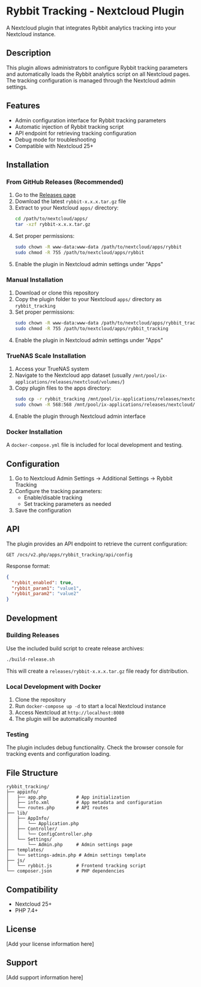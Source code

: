 # Rybbit Tracking - Nextcloud Plugin

A Nextcloud plugin that integrates Rybbit analytics tracking into your Nextcloud instance.

## Description

This plugin allows administrators to configure Rybbit tracking parameters and automatically loads the Rybbit analytics script on all Nextcloud pages. The tracking configuration is managed through the Nextcloud admin settings.

## Features

- Admin configuration interface for Rybbit tracking parameters
- Automatic injection of Rybbit tracking script
- API endpoint for retrieving tracking configuration
- Debug mode for troubleshooting
- Compatible with Nextcloud 25+ 

## Installation

### From GitHub Releases (Recommended)

1. Go to the [Releases page](https://github.com/yourusername/nextcloud-rybbit-plugin/releases)
2. Download the latest `rybbit-x.x.x.tar.gz` file
3. Extract to your Nextcloud `apps/` directory:
   ```bash
   cd /path/to/nextcloud/apps/
   tar -xzf rybbit-x.x.x.tar.gz
   ```
4. Set proper permissions:
   ```bash
   sudo chown -R www-data:www-data /path/to/nextcloud/apps/rybbit
   sudo chmod -R 755 /path/to/nextcloud/apps/rybbit
   ```
5. Enable the plugin in Nextcloud admin settings under "Apps"

### Manual Installation

1. Download or clone this repository
2. Copy the plugin folder to your Nextcloud `apps/` directory as `rybbit_tracking`
3. Set proper permissions:
   ```bash
   sudo chown -R www-data:www-data /path/to/nextcloud/apps/rybbit_tracking
   sudo chmod -R 755 /path/to/nextcloud/apps/rybbit_tracking
   ```
4. Enable the plugin in Nextcloud admin settings under "Apps"

### TrueNAS Scale Installation

1. Access your TrueNAS system
2. Navigate to the Nextcloud app dataset (usually `/mnt/pool/ix-applications/releases/nextcloud/volumes/`)
3. Copy plugin files to the apps directory:
   ```bash
   sudo cp -r rybbit_tracking /mnt/pool/ix-applications/releases/nextcloud/volumes/pvc-xxx/html/apps/
   sudo chown -R 568:568 /mnt/pool/ix-applications/releases/nextcloud/volumes/pvc-xxx/html/apps/rybbit_tracking
   ```
4. Enable the plugin through Nextcloud admin interface

### Docker Installation

A `docker-compose.yml` file is included for local development and testing.

## Configuration

1. Go to Nextcloud Admin Settings → Additional Settings → Rybbit Tracking
2. Configure the tracking parameters:
   - Enable/disable tracking
   - Set tracking parameters as needed
3. Save the configuration

## API

The plugin provides an API endpoint to retrieve the current configuration:

```
GET /ocs/v2.php/apps/rybbit_tracking/api/config
```

Response format:
```json
{
  "rybbit_enabled": true,
  "rybbit_param1": "value1",
  "rybbit_param2": "value2"
}
```

## Development

### Building Releases

Use the included build script to create release archives:

```bash
./build-release.sh
```

This will create a `releases/rybbit-x.x.x.tar.gz` file ready for distribution.

### Local Development with Docker

1. Clone the repository
2. Run `docker-compose up -d` to start a local Nextcloud instance
3. Access Nextcloud at `http://localhost:8080`
4. The plugin will be automatically mounted

### Testing

The plugin includes debug functionality. Check the browser console for tracking events and configuration loading.

## File Structure

```
rybbit_tracking/
├── appinfo/
│   ├── app.php           # App initialization
│   ├── info.xml          # App metadata and configuration
│   └── routes.php        # API routes
├── lib/
│   ├── AppInfo/
│   │   └── Application.php
│   ├── Controller/
│   │   └── ConfigController.php
│   └── Settings/
│       └── Admin.php     # Admin settings page
├── templates/
│   └── settings-admin.php # Admin settings template
├── js/
│   └── rybbit.js         # Frontend tracking script
└── composer.json         # PHP dependencies
```

## Compatibility

- Nextcloud 25+
- PHP 7.4+

## License

[Add your license information here]

## Support

[Add support information here]

